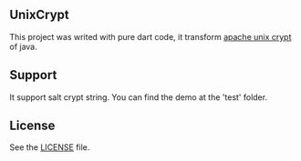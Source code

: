 ## UnixCrypt

This project was writed with pure dart code, it transform [apache unix crypt][apache unix crypt] of java.

## Support
It support salt crypt string.
You can find the demo at the 'test' folder.

## License

See the [LICENSE][license] file.

[apache unix crypt]: https://commons.apache.org/proper/commons-codec/apidocs/org/apache/commons/codec/digest/UnixCrypt.html
[license]: https://github.com/YPPPK/unix_crypt/blob/master/LICENSE

